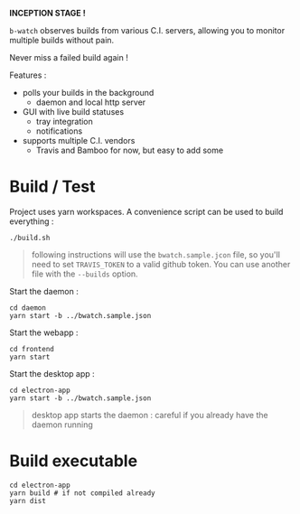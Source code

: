 **INCEPTION STAGE !**

`b-watch` observes builds from various C.I. servers, allowing you to monitor multiple builds without pain.

Never miss a failed build again !

Features :
* polls your builds in the background
    * daemon and local http server
* GUI with live build statuses
    * tray integration
    * notifications
* supports multiple C.I. vendors 
    * Travis and Bamboo for now, but easy to add some
    
# Build / Test


Project uses yarn workspaces. A convenience script can be used to build everything :

    ./build.sh

> following instructions will use the `bwatch.sample.jcon` file, so you'll need to set `TRAVIS_TOKEN` to a valid github token. You can use another file with the `--builds` option.

           
Start the daemon :

    cd daemon
    yarn start -b ../bwatch.sample.json    

Start the webapp :

    cd frontend
    yarn start
    
Start the desktop app :
    
    cd electron-app
    yarn start -b ../bwatch.sample.json    
    
> desktop app starts the daemon : careful if you already have the daemon running

# Build executable

    cd electron-app
    yarn build # if not compiled already
    yarn dist
